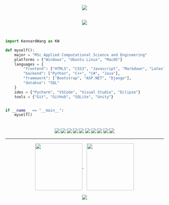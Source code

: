 <div align="center">
    <a href="https://github.com/KennardWang?tab=followers">
        <img src="https://img.shields.io/github/followers/KennardWang?colorA=1e1e28&colorB=bface6&logo=Github&style=for-the-badge" />
    </a>
    <br><br>
    <p align="center">
      <img src="https://profile-counter.glitch.me/KennardWang/count.svg" />
    </p>
</div><br>

<div style="width: 10px;"></div>

```Python
import KennardWang as KW

def myself():
    major = "MSc Applied Computational Science and Engineering"
    platforms = {"Windows", "Ubuntu Linux", "MacOS"}
    languages = { 
        "frontend": ["HTML5", "CSS3", "Javascript", "Markdown", "Latex"],
        "backend": ["Python", "C++", "C#", "Java"],
        "framework": ["Bootstrap", "ASP.NET", "Django"],
        "databse": "SQL"
    }
    ides = {"Pycharm", "VSCode", "Visual Studio", "Eclipse"}
    tools = {"Git", "GitHub", "SQLite", "Unity"}


if __name__ == "__main__":
    myself()
    
``` 

<h4 align="center">
<img src="https://readme-components.vercel.app/api?component=logo&logo=python&text=false&animation=spin&fill=black&textfill=bface6&">
<img src="https://readme-components.vercel.app/api?component=logo&logo=cplusplus&text=false&animation=spin&fill=black&textfill=bface6&">
<img src="https://readme-components.vercel.app/api?component=logo&logo=latex&text=false&animation=spin&fill=black&textfill=bface6&">
<img src="https://readme-components.vercel.app/api?component=logo&logo=windows&text=false&animation=spin&fill=black&textfill=bface6&">
<img src="https://readme-components.vercel.app/api?component=logo&logo=apple&text=false&animation=spin&fill=black&textfill=bface6&">
<img src="https://readme-components.vercel.app/api?component=logo&logo=linux&text=false&animation=spin&fill=black&textfill=bface6&">
<img src="https://readme-components.vercel.app/api?component=logo&logo=pycharm&text=false&animation=spin&fill=black&textfill=bface6&">
<img src="https://readme-components.vercel.app/api?component=logo&logo=visualstudiocode&text=false&animation=spin&fill=black&textfill=bface6&">
<img src="https://readme-components.vercel.app/api?component=logo&logo=vim&text=false&animation=spin&fill=black&textfill=bface6&">
<img src="https://readme-components.vercel.app/api?component=logo&logo=unity&text=false&animation=spin&fill=black&textfill=bface6&">
    
    
<hr>

<p align="center">
  <a href="https://github.com/KennardWang">
    <img align="center"
         height="150em"
         src="https://github-readme-stats.vercel.app/api?username=KennardWang&show_icons=true&include_all_commits=true&count_private=true&theme=tokyonight&hide_border=true&bg_color=0D1117" />
  </a>
  &nbsp;&nbsp;
  <a href="https://github.com/KennardWang">
    <img align="center"
         height="150em"
         src="https://github-readme-stats.vercel.app/api/top-langs?username=KennardWang&show_icons=true&include_all_commits=true&count_private=true&theme=apprentice&hide_border=true&bg_color=0D1117&layout=compact"
    />
<!--   </a>
  &nbsp;&nbsp;
  <a href="https://github.com/KennardWang">
    <img align="center"
         height="150em"
         src="https://github-readme-streak-stats.herokuapp.com/?user=KennardWang&theme=black-ice&hide_border=true&stroke=0000&background=0D1117&ring=e05397&fire=e05397&currStreakLabel=e05397" />
  </a>
  &nbsp;&nbsp;
    <a href="https://github.com/KennardWang">
    <img align="center"
         height="150em"
         src="https://activity-graph.herokuapp.com/graph?username=KennardWang&custom_title=My%20Activity%20Graph!&hide_border=true&bg_color=0D1117&line=fff&point=fff&theme=github" />
  </a> -->
</p>


<p align="center">
  <a href="https://github.com/KennardWang">
    <img
      align="center"
      src="https://github-profile-trophy.vercel.app/?username=KennardWang&theme=onedark&no-frame=true&row=1&&margin-w=20&no-bg=true"/>
  </a>
</a>
</p>
